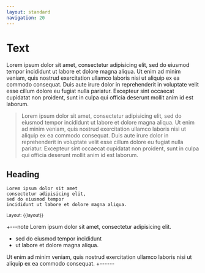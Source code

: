```yaml
---
layout: standard
navigation: 20
---
```

Text
====

Lorem ipsum dolor sit amet, consectetur adipisicing elit, sed do eiusmod tempor incididunt ut labore et dolore magna aliqua. Ut enim ad minim veniam, quis nostrud exercitation ullamco laboris nisi ut aliquip ex ea commodo consequat. Duis aute irure dolor in reprehenderit in voluptate velit esse cillum dolore eu fugiat nulla pariatur. Excepteur sint occaecat cupidatat non proident, sunt in culpa qui officia deserunt mollit anim id est laborum.

> Lorem ipsum dolor sit amet, consectetur adipisicing elit, sed do eiusmod tempor incididunt ut labore et dolore magna aliqua. Ut enim ad minim veniam, quis nostrud exercitation ullamco laboris nisi ut aliquip ex ea commodo consequat. Duis aute irure dolor in reprehenderit in voluptate velit esse cillum dolore eu fugiat nulla pariatur. Excepteur sint occaecat cupidatat non proident, sunt in culpa qui officia deserunt mollit anim id est laborum.

## Heading

    Lorem ipsum dolor sit amet
    consectetur adipisicing elit, 
    sed do eiusmod tempor 
    incididunt ut labore et dolore magna aliqua.

<small>Layout: {{layout}}</small>

+---note
Lorem ipsum dolor sit amet, consectetur adipisicing elit.

* sed do eiusmod tempor incididunt 
* ut labore et dolore magna aliqua.

Ut enim ad minim veniam, quis nostrud exercitation ullamco laboris nisi ut aliquip ex ea commodo consequat.
+------